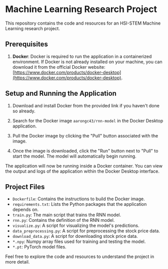 # Machine Learning Research Project

This repository contains the code and resources for an HSI-STEM Machine Learning research project.

## Prerequisites

1. **Docker**: Docker is required to run the application in a containerized environment. If Docker is not already installed on your machine, you can download it from the official Docker website: [https://www.docker.com/products/docker-desktop](https://www.docker.com/products/docker-desktop).

## Setup and Running the Application

1. Download and install Docker from the provided link if you haven't done so already.

2. Search for the Docker image `aarongc43/rnn-model` in the Docker Desktop application.

3. Pull the Docker image by clicking the "Pull" button associated with the image.

4. Once the image is downloaded, click the "Run" button next to "Pull" to start the model.
   The model will automatically begin running.

The application will now be running inside a Docker container. You can view the output and logs of the application within the Docker Desktop interface.

## Project Files

- `Dockerfile`: Contains the instructions to build the Docker image.
- `requirements.txt`: Lists the Python packages that the application depends on.
- `train.py`: The main script that trains the RNN model.
- `rnn.py`: Contains the definition of the RNN model.
- `visualize.py`: A script for visualizing the model's predictions.
- `data_preprocessing.py`: A script for preprocessing the stock price data.
- `download_data.py`: A script for downloading stock price data.
- `*.npy`: Numpy array files used for training and testing the model.
- `*.pt`: PyTorch model files.

Feel free to explore the code and resources to understand the project in more detail.
